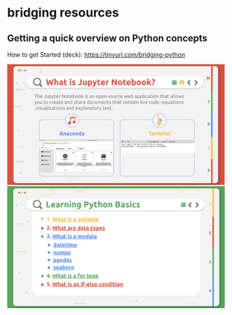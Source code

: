 # bridging resources

## Getting a quick overview on Python concepts
How to get Started (deck): https://tinyurl.com/bridging-python

![What is Jupyter Notebook?](https://github.com/jiamin-leong/bridging/blob/master/what_is_jupyter_notebook.png)
![Learning Python Basics](https://github.com/jiamin-leong/bridging/blob/master/learning_python.png)
